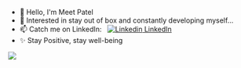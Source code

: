 - 👋 Hello, I'm Meet Patel
- 👀 Interested in stay out of box and constantly developing myself...
- 📫 Catch me on LinkedIn: &nbsp; [![Linkedin](https://i.stack.imgur.com/gVE0j.png) LinkedIn](https://www.linkedin.com/in/meet-patel41011/)
- ✨ Stay Positive, stay well-being  
<img src="https://t.bkit.co/w_64ba1dd407ba3.gif" />

